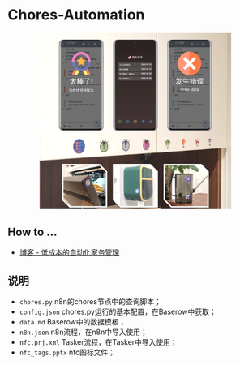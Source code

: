 # Chores-Automation

<p align="center">
  <img src="doc/cover.jpg" alt="cover" width="75%" />
</p>

## How to ...

- [博客 - 低成本的自动化家务管理](https://osnsyc.top/posts/chores-automation-using-baserow-n8n-nfctags)

## 说明

- `chores.py` n8n的chores节点中的查询脚本；
- `config.json` chores.py运行的基本配置，在Baserow中获取；
- `data.md` Baserow中的数据模板；
- `n8n.json` n8n流程，在n8n中导入使用；
- `nfc.prj.xml` Tasker流程，在Tasker中导入使用；
- `nfc_tags.pptx` nfc图标文件；